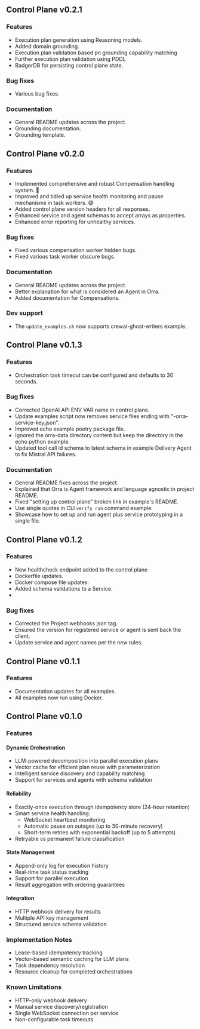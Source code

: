 ## Control Plane v0.2.1

### Features
- Execution plan generation using Reasoning models.
- Added domain grounding.
- Execution plan validation based pn grounding capability matching
- Further execution plan validation using PDDL
- BadgerDB for persisting control plane state.

### Bug fixes
- Various bug fixes.

### Documentation
- General README updates across the project.
- Grounding documentation.
- Grounding template.

## Control Plane v0.2.0

### Features
- Implemented comprehensive and robust Compensation handling system. 🎉
- Improved and tidied up service health monitoring and pause mechanisms in task workers. 😅
- Added control plane version headers for all responses.
- Enhanced service and agent schemas to accept arrays as properties.
- Enhanced error reporting for unhealthy services.

### Bug fixes
- Fixed various compensation worker hidden bugs.
- Fixed various task worker obscure bugs.

### Documentation
- General README updates across the project.
- Better explanation for what is considered an Agent in Orra.
- Added documentation for Compensations.

### Dev support
- The `update_examples.sh` now supports crewai-ghost-writers example.

## Control Plane v0.1.3

### Features
- Orchestration task timeout can be configured and defaults to 30 seconds.

### Bug fixes
- Corrected OpenAI API ENV VAR name in control plane.
- Update examples script now removes service files ending with "-orra-service-key.json".
- Improved echo example poetry package file.
- Ignored the orra-data directory content but keep the directory in the echo python example.
- Updated tool call id schema to latest schema in example Delivery Agent to fix Mistral API failures.

### Documentation
- General README fixes across the project.
- Explained that Orra is Agent framework and language agnostic in project README.
- Fixed "setting up control plane" broken link in example's README.
- Use single quotes in CLI `verify run` command example.
- Showcase how to set up and run agent plus service prototyping in a single file.

## Control Plane v0.1.2

### Features
- New healthcheck endpoint added to the control plane
- Dockerfile updates.
- Docker compose file updates.
- Added schema validations to a Service.
-
### Bug fixes
- Corrected the Project webhooks json tag.
- Ensured the version for registered service or agent is sent back the client.
- Update service and agent names per the new rules.

## Control Plane v0.1.1

### Features
- Documentation updates for all examples.
- All examples now run using Docker.

## Control Plane v0.1.0

### Features

#### Dynamic Orchestration
- LLM-powered decomposition into parallel execution plans
- Vector cache for efficient plan reuse with parameterization
- Intelligent service discovery and capability matching
- Support for services and agents with schema validation

#### Reliability
- Exactly-once execution through idempotency store (24-hour retention)
- Smart service health handling:
    - WebSocket heartbeat monitoring
    - Automatic pause on outages (up to 30-minute recovery)
    - Short-term retries with exponential backoff (up to 5 attempts)
- Retryable vs permanent failure classification

#### State Management
- Append-only log for execution history
- Real-time task status tracking
- Support for parallel execution
- Result aggregation with ordering guarantees

#### Integration
- HTTP webhook delivery for results
- Multiple API key management
- Structured service schema validation

### Implementation Notes
- Lease-based idempotency tracking
- Vector-based semantic caching for LLM plans
- Task dependency resolution
- Resource cleanup for completed orchestrations

### Known Limitations
- HTTP-only webhook delivery
- Manual service discovery/registration
- Single WebSocket connection per service
- Non-configurable task timeouts
